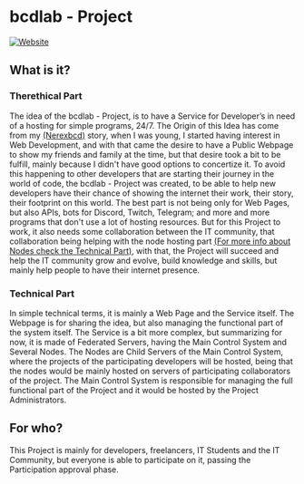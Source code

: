 # bcdlab - Project

[![Website](https://img.shields.io/website?url=https%3A%2F%2Fbcdlab.xyz)](https://bcdlab.xyz)


## What is it?
<a id=TheoreticalPart></a>
### Therethical Part
The idea of the bcdlab - Project, is to have a Service for Developer’s in need of a hosting for simple programs, 24/7. The Origin of this Idea has come from my [(Nerexbcd)](https://github.com/nerexbcd) story, when I was young, I started having interest in Web Development, and with that came the desire to have a Public Webpage to show my friends and family at the time, but that desire took a bit to be fulfill, mainly because I didn't have good options to concertize it. To avoid this happening to other developers that are starting their journey in the world of code, the bcdlab - Project was created, to be able to help new developers have their chance of showing the internet their work, their story, their footprint on this world. The best part is not being only for Web Pages, but also APIs, bots for Discord, Twitch, Telegram; and more and more programs that don't use a lot of hosting resources. But for this Project to work, it also needs some collaboration between the IT community, that collaboration being helping with the node hosting part [(For more info about Nodes check the Technical Part)](#TechnicalPart), with that, the Project will succeed and help the IT community grow and evolve, build knowledge and skills, but mainly help people to have their internet presence.

<a id=TechnicalPart></a>
### Technical Part
In simple technical terms, it is mainly a Web Page and the Service itself. The Webpage is for sharing the idea, but also managing the functional part of the system itself. The Service is a bit more complex, but summarizing for now, it is made of Federated Servers, having the Main Control System and Several Nodes. The Nodes are Child Servers of the Main Control System, where the projects of the participating developers will be hosted, being that the nodes would be mainly hosted on servers of participating collaborators of the project. The Main Control System is responsible for managing the full functional part of the Project and it would be hosted by the Project Administrators.

## For who?
This Project is mainly for developers, freelancers, IT Students and the IT Community, but everyone is able to participate on it, passing the Participation approval phase.

<!--
## Tools and Assets Used

## Prototypes
-->



<!--

**Here are some ideas to get you started:**

🙋‍♀️ A short introduction - what is your organization all about?
🌈 Contribution guidelines - how can the community get involved?
👩‍💻 Useful resources - where can the community find your docs? Is there anything else the community should know?
🍿 Fun facts - what does your team eat for breakfast?
🧙 Remember, you can do mighty things with the power of [Markdown](https://docs.github.com/github/writing-on-github/getting-started-with-writing-and-formatting-on-github/basic-writing-and-formatting-syntax)
-->
